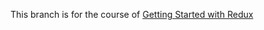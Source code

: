 This branch is for the course of [Getting Started with Redux](https://egghead.io/courses/getting-started-with-redux)
